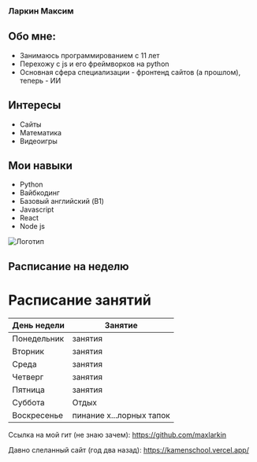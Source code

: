 ### Ларкин Максим
## Обо мне:
- Занимаюсь программированием с 11 лет
- Перехожу с js и его фреймворков на python
- Основная сфера специализации - фронтенд сайтов (а прошлом), теперь - ИИ
## Интересы
- Сайты
- Математика
- Видеоигры
## Мои навыки
- Python
- Вайбкодинг
- Базовый английский (B1)
- Javascript
- React
- Node js
 
![Логотип](https://github.githubassets.com/assets/GitHub-Mark-ea2971cee799.png)

## Расписание на неделю
# Расписание занятий

| День недели | Занятие |
| --- | --- |
| Понедельник | занятия |
| Вторник | занятия |
| Среда | занятия |
| Четверг | занятия |
| Пятница | занятия |
| Суббота | Отдых |
| Воскресенье | пинание х...лорных тапок |

Ссылка на мой гит (не знаю зачем): https://github.com/maxlarkin

Давно слеланный сайт (год два назад):
https://kamenschool.vercel.app/
